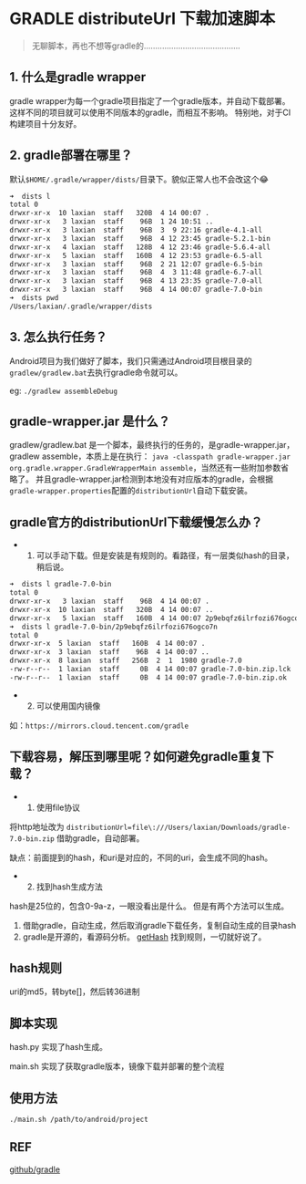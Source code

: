 # GRADLE distributeUrl 下载加速脚本

> 无聊脚本，再也不想等gradle的..........................................

## 1. 什么是gradle wrapper

gradle wrapper为每一个gradle项目指定了一个gradle版本，并自动下载部署。
这样不同的项目就可以使用不同版本的gradle，而相互不影响。
特别地，对于CI构建项目十分友好。

## 2. gradle部署在哪里？

默认`$HOME/.gradle/wrapper/dists/`目录下。貌似正常人也不会改这个😂

```bash
➜  dists l
total 0
drwxr-xr-x  10 laxian  staff   320B  4 14 00:07 .
drwxr-xr-x   3 laxian  staff    96B  1 24 10:51 ..
drwxr-xr-x   3 laxian  staff    96B  3  9 22:16 gradle-4.1-all
drwxr-xr-x   3 laxian  staff    96B  4 12 23:45 gradle-5.2.1-bin
drwxr-xr-x   4 laxian  staff   128B  4 12 23:46 gradle-5.6.4-all
drwxr-xr-x   5 laxian  staff   160B  4 12 23:53 gradle-6.5-all
drwxr-xr-x   3 laxian  staff    96B  2 21 12:07 gradle-6.5-bin
drwxr-xr-x   3 laxian  staff    96B  4  3 11:48 gradle-6.7-all
drwxr-xr-x   3 laxian  staff    96B  4 13 23:35 gradle-7.0-all
drwxr-xr-x   3 laxian  staff    96B  4 14 00:07 gradle-7.0-bin
➜  dists pwd
/Users/laxian/.gradle/wrapper/dists
```

## 3. 怎么执行任务？

Android项目为我们做好了脚本，我们只需通过Android项目根目录的`gradlew/gradlew.bat`去执行gradle命令就可以。

eg: `./gradlew assembleDebug`

## gradle-wrapper.jar 是什么？

gradlew/gradlew.bat 是一个脚本，最终执行的任务的，是gradle-wrapper.jar，gradlew assemble，本质上是在执行：
`java -classpath gradle-wrapper.jar org.gradle.wrapper.GradleWrapperMain assemble`，当然还有一些附加参数省略了。
并且gradle-wrapper.jar检测到本地没有对应版本的gradle，会根据`gradle-wrapper.properties`配置的`distributionUrl`自动下载安装。

## gradle官方的distributionUrl下载缓慢怎么办？

- 1. 可以手动下载。但是安装是有规则的。看路径，有一层类似hash的目录，稍后说。

```bash
➜  dists l gradle-7.0-bin
total 0
drwxr-xr-x   3 laxian  staff    96B  4 14 00:07 .
drwxr-xr-x  10 laxian  staff   320B  4 14 00:07 ..
drwxr-xr-x   5 laxian  staff   160B  4 14 00:07 2p9ebqfz6ilrfozi676ogco7n
➜  dists l gradle-7.0-bin/2p9ebqfz6ilrfozi676ogco7n
total 0
drwxr-xr-x  5 laxian  staff   160B  4 14 00:07 .
drwxr-xr-x  3 laxian  staff    96B  4 14 00:07 ..
drwxr-xr-x  8 laxian  staff   256B  2  1  1980 gradle-7.0
-rw-r--r--  1 laxian  staff     0B  4 14 00:07 gradle-7.0-bin.zip.lck
-rw-r--r--  1 laxian  staff     0B  4 14 00:07 gradle-7.0-bin.zip.ok
```

- 2. 可以使用国内镜像

如：`https://mirrors.cloud.tencent.com/gradle`

## 下载容易，解压到哪里呢？如何避免gradle重复下载？

- 1. 使用file协议

将http地址改为
`distributionUrl=file\:///Users/laxian/Downloads/gradle-7.0-bin.zip`
借助gradle，自动部署。

缺点：前面提到的hash，和uri是对应的，不同的uri，会生成不同的hash。

- 2. 找到hash生成方法

hash是25位的，包含0-9a-z，一眼没看出是什么。
但是有两个方法可以生成。

1. 借助gradle，自动生成，然后取消gradle下载任务，复制自动生成的目录hash
2. gradle是开源的，看源码分析。
[getHash](https://github.com/gradle/gradle/blob/124712713a/subprojects/wrapper/src/main/java/org/gradle/wrapper/PathAssembler.java#L63)
找到规则，一切就好说了。

## hash规则

uri的md5，转byte[]，然后转36进制

## 脚本实现

hash.py 实现了hash生成。

main.sh 实现了获取gradle版本，镜像下载并部署的整个流程

## 使用方法

`./main.sh /path/to/android/project`

## REF

[github/gradle](https://github.com/gradle/gradle)
